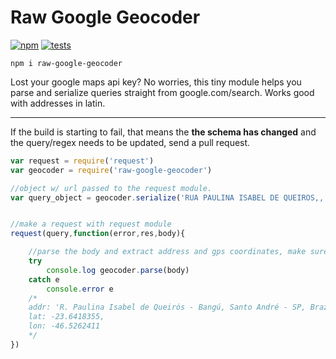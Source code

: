 # Raw Google Geocoder
[![npm][npm]][npm-url]
[![tests][tests]][tests-url]

`npm i raw-google-geocoder`

Lost your google maps api key? No worries, this tiny module helps you parse and serialize queries straight from google.com/search.
Works good with addresses in latin.

---
If the build is starting to fail, that means the **the schema has changed** and the query/regex needs to be updated, send a pull request.

```javascript
var request = require('request')
var geocoder = require('raw-google-geocoder')

//object w/ url passed to the request module.
var query_object = geocoder.serialize('RUA PAULINA ISABEL DE QUEIROS,, BANGU, SANTO ANDRE, 09210260, br')


//make a request with request module
request(query,function(error,res,body){

	//parse the body and extract address and gps coordinates, make sure to catch any errors for bad addresses
	try
		console.log geocoder.parse(body)
	catch e
		console.error e
	/*
	addr: 'R. Paulina Isabel de Queirós - Bangú, Santo André - SP, Brazil',
	lat: -23.6418355,
	lon: -46.5262411
	*/	
})
```

[tests]: https://img.shields.io/travis/arxii/raw-google-geocoder/master.svg?style=flat-square
[tests-url]: https://travis-ci.org/arxii/raw-google-geocoder

[npm]: https://img.shields.io/npm/v/raw-google-geocoder.svg?style=flat-square
[npm-url]: https://npmjs.com/raw-google-geocoder